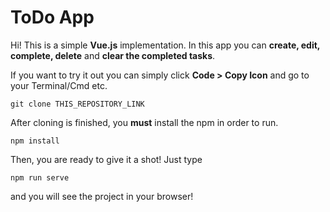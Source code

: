 # ToDo App

Hi! This is a simple **Vue.js** implementation. In this app you can **create, edit, complete, delete** and **clear the completed tasks**. 

If you want to try it out you can simply click **Code > Copy Icon** and go to your Terminal/Cmd etc.

    git clone THIS_REPOSITORY_LINK

After cloning is finished, you **must** install the npm in order to run.

    npm install
    
Then, you are ready to give it a shot! Just type

    npm run serve
and you will see the project in your browser!
